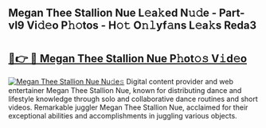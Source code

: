 ## Megan Thee Stallion Nue L𝚎a𝚔ed N𝚞𝚍e - Part-vl9 Vi𝚍𝚎o P𝚑𝚘tos - H𝚘𝚝 O𝚗𝚕yf𝚊ns L𝚎a𝚔s Reda3

# <h2><a href="http://kf2m2za.oniu.top/?m=Megan+Thee+Stallion+Nue">🔗👉 🔴 Megan Thee Stallion Nue P𝚑ot𝚘𝚜 V𝚒d𝚎o</a></h2>

[![Megan Thee Stallion Nue Nu𝚍e𝚜](https://i.imgur.com/0qMVB7G.gif)](http://kf2m2za.oniu.top/?m=Megan+Thee+Stallion+Nue)
Digital content provider and web entertainer Megan Thee Stallion Nue, known for distributing dance and lifestyle knowledge through solo and collaborative dance routines and short videos. Remarkable juggler Megan Thee Stallion Nue, acclaimed for their exceptional abilities and accomplishments in juggling various objects.  
